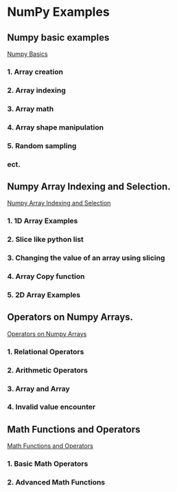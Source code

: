 # NumPy Examples

## Numpy basic examples  
[Numpy Basics](https://github.com/naveennakshatram/Python-for-Data-Science-and-Machine-Learning/blob/main/NumPy-Examples/NumPy_Basic.ipynb)
### 1. Array creation
### 2. Array indexing
### 3. Array math
### 4. Array shape manipulation
### 5. Random sampling
###  ect.

## Numpy Array Indexing and Selection.
[Numpy Array Indexing and Selection](https://github.com/naveennakshatram/Python-for-Data-Science-and-Machine-Learning/blob/main/NumPy-Examples/NumPy_Array_Indexing_and_Selection.ipynb)
### 1. 1D Array Examples
### 2. Slice like python list
### 3. Changing the value of an array using slicing
### 4. Array Copy function
### 5. 2D Array Examples



## Operators on Numpy Arrays.
[Operators on Numpy Arrays](https://github.com/naveennakshatram/Python-for-Data-Science-and-Machine-Learning/blob/main/NumPy-Examples/Operators_on_Numpy_Arrays.ipynb)

### 1. Relational Operators
### 2. Arithmetic Operators
### 3. Array and Array
### 4. Invalid value encounter

## Math Functions and Operators
[Math Functions and Operators](https://github.com/naveennakshatram/Python-for-Data-Science-and-Machine-Learning/blob/main/NumPy-Examples/Math_Operations.ipynb)
### 1. Basic Math Operators
### 2. Advanced Math Functions



